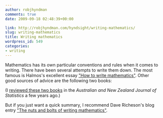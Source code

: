 ```yaml
---
author: robjhyndman
comments: true
date: 2009-09-18 02:48:39+00:00

link: http://robjhyndman.com/hyndsight/writing-mathematics/
slug: writing-mathematics
title: Writing mathematics
wordpress_id: 549
categories:
- writing
---
```


Mathematics has its own particular conventions and rules when it comes to writing. There have been several attempts to write them down. The most famous is Halmos's excellent essay ["How to write mathematics"](http://www.matem.unam.mx/ernesto/LIBROS/Halmos-How-To-Write%20Mathematics.pdf). Other good sources of advice are the following two books:

(I [reviewed these two books](http://dx.doi.org/10.1111/1467-842X.00078) in the _Australian and New Zealand Journal of Statistics_ a few years ago.)

But if you just want a quick summary, I recommend Dave Richeson's blog entry ["The nuts and bolts of writing mathematics"](http://divisbyzero.com/2009/09/17/the-nuts-and-bolts-of-writing-mathematics-2/).
